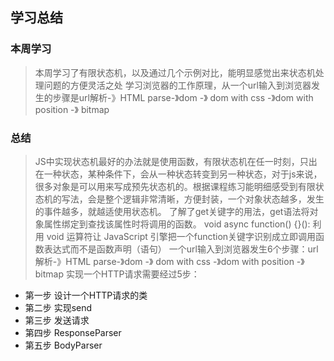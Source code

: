 ## 学习总结

### 本周学习
 > 本周学习了有限状态机，以及通过几个示例对比，能明显感觉出来状态机处理问题的方便灵活之处
 > 学习浏览器的工作原理，从一个url输入到浏览器发生的步骤是url解析-》HTML parse-》dom -》 dom with css -》dom with position -》 bitmap

### 总结
 > JS中实现状态机最好的办法就是使用函数，有限状态机在任一时刻，只出在一种状态，某种条件下，会从一种状态转变到另一种状态，对于js来说，很多对象是可以用来写成预先状态机的。根据课程练习能明细感受到有限状态机的写法，会是整个逻辑非常清晰，方便封装，一个对象状态越多，发生的事件越多，就越适使用状态机。
 > 了解了get关键字的用法，get语法将对象属性绑定到查找该属性时将调用的函数。
 > void async function() {}(): 利用 void 运算符让 JavaScript 引擎把一个function关键字识别成立即调用函数表达式而不是函数声明（语句）
 > 一个url输入到浏览器发生6个步骤：url解析-》HTML parse-》dom -》 dom with css -》dom with position -》 bitmap
 > 实现一个HTTP请求需要经过5步：
   - 第一步 设计一个HTTP请求的类
   - 第二步 实现send
   - 第三步 发送请求
   - 第四步 ResponseParser
   - 第五步 BodyParser





